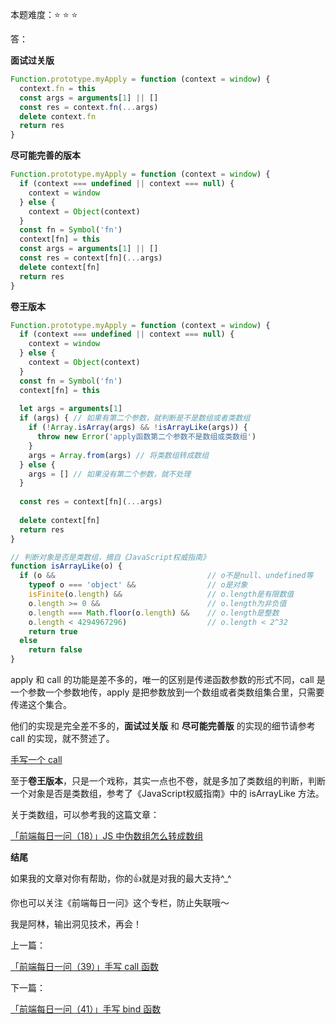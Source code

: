 本题难度：⭐ ⭐ ⭐ 

答：

**面试过关版**

```js
Function.prototype.myApply = function (context = window) {
  context.fn = this
  const args = arguments[1] || []
  const res = context.fn(...args)
  delete context.fn
  return res
}
```

**尽可能完善的版本**

```js
Function.prototype.myApply = function (context = window) {
  if (context === undefined || context === null) {
    context = window
  } else {
    context = Object(context)
  }
  const fn = Symbol('fn')
  context[fn] = this
  const args = arguments[1] || []
  const res = context[fn](...args)
  delete context[fn]
  return res
}
```
**卷王版本**

```js
Function.prototype.myApply = function (context = window) {
  if (context === undefined || context === null) {
    context = window
  } else {
    context = Object(context)
  }
  const fn = Symbol('fn')
  context[fn] = this
  
  let args = arguments[1]
  if (args) { // 如果有第二个参数，就判断是不是数组或者类数组
    if (!Array.isArray(args) && !isArrayLike(args)) {
      throw new Error('apply函数第二个参数不是数组或类数组')
    }
    args = Array.from(args) // 将类数组转成数组
  } else {
    args = [] // 如果没有第二个参数，就不处理
  }
  
  const res = context[fn](...args)
  
  delete context[fn]
  return res
}

// 判断对象是否是类数组，摘自《JavaScript权威指南》
function isArrayLike(o) {
  if (o &&                                  // o不是null、undefined等
    typeof o === 'object' &&                // o是对象
    isFinite(o.length) &&                   // o.length是有限数值
    o.length >= 0 &&                        // o.length为非负值
    o.length === Math.floor(o.length) &&    // o.length是整数
    o.length < 4294967296)                  // o.length < 2^32
    return true
  else
    return false
}
```

apply 和 call 的功能是差不多的，唯一的区别是传递函数参数的形式不同，call 是一个参数一个参数地传，apply 是把参数放到一个数组或者类数组集合里，只需要传递这个集合。

他们的实现是完全差不多的，**面试过关版** 和 **尽可能完善版** 的实现的细节请参考 call 的实现，就不赘述了。

[手写一个 call](xxx)

至于**卷王版本**，只是一个戏称，其实一点也不卷，就是多加了类数组的判断，判断一个对象是否是类数组，参考了《JavaScript权威指南》中的 isArrayLike 方法。

关于类数组，可以参考我的这篇文章：

[「前端每日一问（18）」JS 中伪数组怎么转成数组](https://juejin.cn/post/7074719051057987614)

**结尾**

如果我的文章对你有帮助，你的👍就是对我的最大支持^_^

你也可以关注《前端每日一问》这个专栏，防止失联哦～

我是阿林，输出洞见技术，再会！

上一篇：

[「前端每日一问（39）」手写 call  函数](https://github.com/wlllyfor/question-everyday/blob/main/Blog/39.%E6%89%8B%E5%86%99%20call%20%20%E5%87%BD%E6%95%B0.md)

下一篇：

[「前端每日一问（41）」手写 bind 函数](https://github.com/wlllyfor/question-everyday/blob/main/Blog/41.%E6%89%8B%E5%86%99%20bind%20%E5%87%BD%E6%95%B0.md)